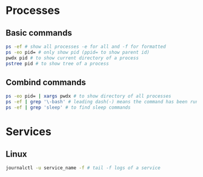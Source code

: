 # Processes

## Basic commands

```bash
ps -ef # show all processes -e for all and -f for formatted
ps -eo pid= # only show pid (ppid= to show parent id)
pwdx pid # to show current directory of a process
pstree pid # to show tree of a process
```

## Combind commands

```bash
ps -eo pid= | xargs pwdx # to show directory of all processes
ps -ef | grep '\-bash' # leading dash(-) means the command has been run from a login shell
ps -ef | grep 'sleep' # to find sleep commands
```

# Services

## Linux

```bash
journalctl -u service_name -f # tail -f logs of a service
```
